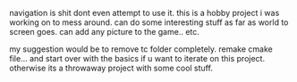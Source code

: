 navigation is shit dont even attempt to use it. this is a hobby project i was working on to mess around. can do some interesting stuff as far as world to screen goes. can add any picture to the game.. etc. 


my suggestion would be to remove tc folder completely. remake cmake file... and start over with the basics if u want to iterate on this project. otherwise its a throwaway project with some cool stuff.
